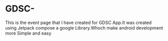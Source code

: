 # GDSC-
This is the event page that I have created for GDSC App.It was created using Jetpack compose a google Library.Whoch make android development more Simple and easy
